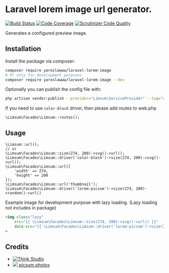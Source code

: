 # Laravel lorem image url generator.
[![Build Status](https://scrutinizer-ci.com/g/yaroslawww/laravel-lorem-image/badges/build.png?b=master)](https://scrutinizer-ci.com/g/yaroslawww/laravel-lorem-image/build-status/master)
[![Code Coverage](https://scrutinizer-ci.com/g/yaroslawww/laravel-lorem-image/badges/coverage.png?b=master)](https://scrutinizer-ci.com/g/yaroslawww/laravel-lorem-image/?branch=master)
[![Scrutinizer Code Quality](https://scrutinizer-ci.com/g/yaroslawww/laravel-lorem-image/badges/quality-score.png?b=master)](https://scrutinizer-ci.com/g/yaroslawww/laravel-lorem-image/?branch=master)

Generates a configured preview image.

## Installation

Install the package via composer:

```bash
composer require yaroslawww/laravel-lorem-image
# Or only for development purposes
composer require yaroslawww/laravel-lorem-image --dev
```

Optionally you can publish the config file with:

```bash
php artisan vendor:publish --provider="Limsum\ServiceProvider" --tag="config"
```

If you need to use `color-block` driver, then please add routes to web.php
```injectablephp
\Limsum\Facades\Limsum::routes();
```

## Usage

```injectablephp
\Limsum::url();
// or
\Limsum\Facades\Limsum::size(274, 200)->svg()->url();
\Limsum\Facades\Limsum::driver('color-block')->size(274, 200)->svg()->url();
\Limsum\Facades\Limsum::url([
    'width' => 274,
    'height' => 200
]);
\Limsum\Facades\Limsum::url('thumbnail');
\Limsum\Facades\Limsum::driver('lorem-picsum')->size(274, 200)->random()->url()
```

Example image for development purpose with lazy loading. (Lazy loading not includes in package)

```html
<img class="lazy"
    src="{{ \Limsum\Facades\Limsum::size(274, 200)->svg()->url() }}"
    data-src="{{ \Limsum\Facades\Limsum::driver('lorem-picsum')->size(274, 200)->random()->url() }}"
>
```

## Credits

- [![Think Studio](https://yaroslawww.github.io/images/sponsors/packages/logo-think-studio.png)](https://think.studio/)
- [![](https://www.google.com/s2/favicons?domain=picsum.photos) picsum.photos](https://picsum.photos/)
  
